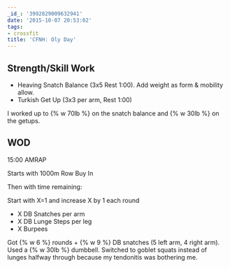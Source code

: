 ```yaml
---
_id_: '3992829009632941'
date: '2015-10-07 20:53:02'
tags:
- crossfit
title: 'CFNH: Oly Day'
---
```


## Strength/Skill Work

- Heaving Snatch Balance (3x5 Rest 1:00). Add weight as form & mobility allow.
- Turkish Get Up (3x3 per arm, Rest 1:00)

I worked up to {% w 70lb %} on the snatch balance and {% w 30lb %} on the getups.

## WOD 

15:00 AMRAP

Starts with 1000m Row Buy In

Then with time remaining:

Start with X=1 and increase X by 1 each round

- X DB Snatches per arm
- X DB Lunge Steps per leg
- X Burpees

Got {% w 6 %} rounds + {% w 9 %} DB snatches (5 left arm, 4 right arm). Used a {% w 30lb %} dumbbell. Switched to goblet squats instead of lunges halfway through because my tendonitis was bothering me.
